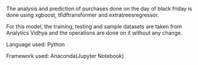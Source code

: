 The analysis and prediction of purchases done on the day of black friday is done using xgboost, tfidftransformer and extratreesregressor.

For this model, the training, testing and sample datasets are taken from Analytics Vidhya and the operations are done on it without any change.


Language used: Python

Framework used: Anaconda(Jupyter Notebook)

